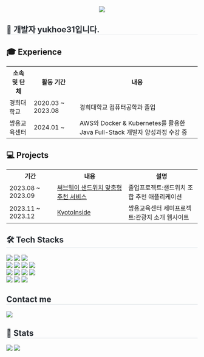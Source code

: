 <div style="text-align: center;">
    <img src="https://capsule-render.vercel.app/api?type=waving&color=0:82de8d,100:bc7dde&height=180&text=Yukhoe31's%20Profile&animation=fadeIn&fontColor=ffffff&fontSize=70" />
</div>

<div style="text-align: left;">
    <h2 style="border-bottom: 1px solid #d8dee4; color: #282d33;">🐯 개발자 yukhoe31입니다.</h2>
</div>

<div style="text-align: left;">
    <h2>🎓 Experience</h2>
    <table>
        <tr>
            <th>소속 및 단체</th>
            <th>활동 기간</th>
            <th>내용</th>
        </tr>
        <tr>
            <td>경희대학교</td>
            <td>2020.03 ~ 2023.08</td>
            <td>경희대학교 컴퓨터공학과 졸업</td>
        </tr>
        <tr>
            <td>쌍용교육센터</td>
            <td>2024.01 ~</td>
            <td>AWS와 Docker & Kubernetes를 활용한 Java Full-Stack 개발자 양성과정 수강 중</td>
        </tr>
    </table>
</div>

<div style="text-align: left;">
    <h2>💻 Projects</h2>
    <table>
        <tr>
            <th>기간</th>
            <th>내용</th>
            <th>설명</th>
        </tr>
        <tr>
            <td>2023.08 ~ 2023.09</td>
            <td><a href="https://github.com/yukhoe31/app_sandwich">써브웨이 샌드위치 맞춤형 추천 서비스</a></td>
            <td>졸업프로젝트:샌드위치 조합 추천 애플리케이션</td>
        </tr>
        <tr>
            <td>2023.11 ~ 2023.12</td>
            <td><a href="https://github.com/JunbroGit/SemiProject">KyotoInside</a></td>
            <td>쌍용교육센터 세미프로젝트:관광지 소개 웹사이트</td>
        </tr>
    </table>
</div>



<div style="text-align: left;">
    <h2 style="border-bottom: 1px solid #d8dee4; color: #282d33;">🛠️ Tech Stacks</h2>
    <div style="margin: ; text-align: left;">
        <img src="https://img.shields.io/badge/Apache%20Tomcat-F8DC75?style=flat&logo=Apache%20Tomcat&logoColor=white">
        <img src="https://img.shields.io/badge/Amazon%20AWS-232F3E?style=flat&logo=Amazon%20AWS&logoColor=white">
        <img src="https://img.shields.io/badge/Firebase-FFCA28?style=flat&logo=Firebase&logoColor=white">
        <br>	
        <img src="https://img.shields.io/badge/Python-3776AB?style=flat&logo=Python&logoColor=white">
        <img src="https://img.shields.io/badge/Java-007396?style=flat&logo=Java&logoColor=white">
        <img src="https://img.shields.io/badge/Node.js-339933?style=flat&logo=Node.js&logoColor=white">
        <img src="https://img.shields.io/badge/MySQL-4479A1?style=flat&logo=MySQL&logoColor=white">
        <br>
        <img src="https://img.shields.io/badge/HTML5-E34F26?style=flat&logo=HTML5&logoColor=white">
        <img src="https://img.shields.io/badge/Bootstrap-7952B3?style=flat&logo=Bootstrap&logoColor=white">
        <img src="https://img.shields.io/badge/CSS3-1572B6?style=flat&logo=CSS3&logoColor=white">
        <img src="https://img.shields.io/badge/Javascript-F7DF1E?style=flat&logo=Javascript&logoColor=white">
        <br>
        <img src="https://img.shields.io/badge/Github-181717?style=flat&logo=Github&logoColor=white">
        <img src="https://img.shields.io/badge/Git-F05032?style=flat&logo=Git&logoColor=white">
        <img src="https://img.shields.io/badge/Notion-000000?style=flat&logo=Notion&logoColor=white">
    </div>
</div>


<div style="text-align: left;">
    <h2 style="border-bottom: 1px solid #d8dee4; color: #282d33;"> Contact me</h2>
    <div style="text-align: left;">
        <a href="mailto:yukhoe31@gmail.com">
            <img src="https://img.shields.io/badge/Gmail-EA4335?style=flat&logo=Gmail&logoColor=white&link=mailto:yukhoe31@gmail.com">
        </a>
    </div>
</div>

<div style="text-align: left;">
    <h2 style="border-bottom: 1px solid #d8dee4; color: #282d33;">🏅 Stats</h2>
    <div style="text-align: left;">
        <img src="https://github-readme-stats.vercel.app/api?username=yukhoe31&bg_color=180,8694ca,00000000&title_color=ffffff&text_color=ffffff" />
        <img src="https://github-readme-stats.vercel.app/api/top-langs/?username=yukhoe31&layout=compact&bg_color=180,8694ca,00000000&title_color=ffffff&text_color=ffffff" />
    </div>
</div>
